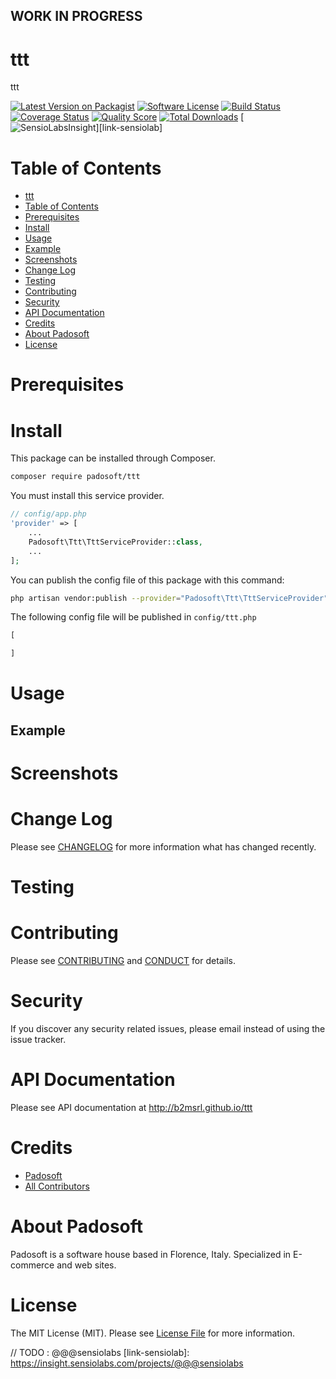 ## WORK IN PROGRESS
# ttt
ttt

[![Latest Version on Packagist][ico-version]][link-packagist]
[![Software License][ico-license]](LICENSE.md)
[![Build Status][ico-travis]][link-travis]
[![Coverage Status][ico-scrutinizer]][link-scrutinizer]
[![Quality Score][ico-code-quality]][link-code-quality]
[![Total Downloads][ico-downloads]][link-downloads]
[![SensioLabsInsight][ico-sensiolab]][link-sensiolab]

Table of Contents
=================

  * [ttt](#ttt)
  * [Table of Contents](#table-of-contents)
  * [Prerequisites](#prerequisites)
  * [Install](#install)
  * [Usage](#usage)
  * [Example](#example)
  * [Screenshots](#screenshots)
  * [Change Log](#change-log)
  * [Testing](#testing)
  * [Contributing](#contributing)
  * [Security](#security)
  * [API Documentation](#api-documentation)
  * [Credits](#credits)
  * [About Padosoft](#about-padosoft)
  * [License](#license)

# Prerequisites

# Install

This package can be installed through Composer.

``` bash
composer require padosoft/ttt
```
You must install this service provider.

``` php
// config/app.php
'provider' => [
    ...
    Padosoft\Ttt\TttServiceProvider::class,
    ...
];
```

You can publish the config file of this package with this command:
``` bash
php artisan vendor:publish --provider="Padosoft\Ttt\TttServiceProvider"
```
The following config file will be published in `config/ttt.php`
``` php
[

]
```

# Usage

## Example

# Screenshots

# Change Log
Please see [CHANGELOG](CHANGELOG.md) for more information what has changed recently.

# Testing

# Contributing

Please see [CONTRIBUTING](CONTRIBUTING.md) and [CONDUCT](CONDUCT.md) for details.

# Security

If you discover any security related issues, please email  instead of using the issue tracker.

# API Documentation

Please see API documentation at http://b2msrl.github.io/ttt

# Credits

- [Padosoft](https://github.com/padosoft)
- [All Contributors](../../contributors)

# About Padosoft
Padosoft is a software house based in Florence, Italy. Specialized in E-commerce and web sites.

# License

The MIT License (MIT). Please see [License File](LICENSE.md) for more information.


[ico-version]: https://img.shields.io/packagist/v/padosoft/ttt.svg?style=flat-square
[ico-license]: https://img.shields.io/badge/license-MIT-brightgreen.svg?style=flat-square
[ico-travis]: https://img.shields.io/travis/padosoft/ttt/master.svg?style=flat-square
[ico-scrutinizer]: https://img.shields.io/scrutinizer/coverage/g/padosoft/ttt.svg?style=flat-square
[ico-code-quality]: https://img.shields.io/scrutinizer/g/padosoft/ttt.svg?style=flat-square
[ico-downloads]: https://img.shields.io/packagist/dt/padosoft/ttt.svg?style=flat-square
[ico-sensiolab]: https://insight.sensiolabs.com/projects/@@@sensiolab/small.png

[link-packagist]: https://packagist.org/packages/padosoft/ttt
[link-travis]: https://travis-ci.org/padosoft/ttt
[link-scrutinizer]: https://scrutinizer-ci.com/g/padosoft/ttt/code-structure
[link-code-quality]: https://scrutinizer-ci.com/g/padosoft/ttt
[link-downloads]: https://packagist.org/packages/padosoft/ttt
// TODO : @@@sensiolabs
[link-sensiolab]: https://insight.sensiolabs.com/projects/@@@sensiolabs

